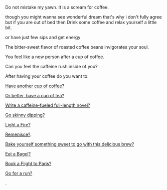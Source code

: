 Do not mistake my yawn.
It is a scream for coffee.

though
you might wanna see wonderful dream 
that's why i don't fully agree 
but if you are out of bed then
Drink some coffee and relax yourself a little bit.

or have just few sips and get energy

The bitter-sweet flavor of roasted coffee beans invigorates your soul.

You feel like a new person after a cup of coffee.

Can you feel the caffeine rush inside of you?

After having your coffee do you want to:

[Have another cup of coffee?](another-coffee/another-coffee.md)

[Or better, have a cup of tea?](drink-tea/drink-hot-tea.md)

[Write a caffeine-fueled full-length novel?](novel/full-length-novel.md)

[Go skinny dipping?](nude-run/nude-run.md)

[Light a Fire?](../light-fire/fire.md)

[Remenisce?](../remenisce/better-times.md).

[Bake yourself something sweet to go with this delicious brew?](cookie/bake-cookies.md)


[Eat a Bagel?](bagel/eat-a-bagel.md)

[Book a Flight to Paris?](Paris/fly-to-paris.md)

[Go for a run?](Run/run.md)

.
